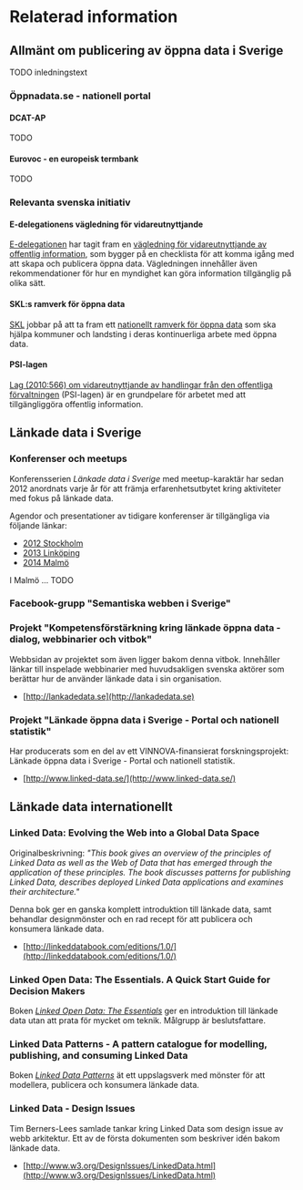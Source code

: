 # Relaterad information

## Allmänt om publicering av öppna data i Sverige

TODO inledningstext

### Öppnadata.se - nationell portal

#### DCAT-AP

TODO

#### Eurovoc - en europeisk termbank

TODO

### Relevanta svenska initiativ

#### E-delegationens vägledning för vidareutnyttjande

[E-delegationen](http://www.edelegationen.se/) har tagit fram en [vägledning för vidareutnyttjande av offentlig information](http://www.vidareutnyttjande.se/), som bygger på en checklista för att komma igång med att skapa och publicera öppna data. Vägledningen innehåller även rekommendationer för hur en myndighet kan göra information tillgänglig på olika sätt.

#### SKL:s ramverk för öppna data

[SKL](http://www.skl.se) jobbar på att ta fram ett [nationellt ramverk för öppna data](http://www.skl.se/4.33ccf562145ac94e99870557.html) som ska hjälpa kommuner och landsting i deras kontinuerliga arbete med öppna data.

#### PSI-lagen

[Lag (2010:566) om vidareutnyttjande av handlingar från den offentliga förvaltningen](https://lagen.nu/2010:566) (PSI-lagen) är en grundpelare för arbetet med att tillgängliggöra offentlig information.

## Länkade data i Sverige

### Konferenser och meetups

Konferensserien _Länkade data i Sverige_ med meetup-karaktär har sedan 2012 anordnats varje år för att främja erfarenhetsutbytet kring aktiviteter med fokus på länkade data.

Agendor och presentationer av tidigare konferenser är tillgängliga via följande länkar:

* [2012 Stockholm](http://www.eventbrite.com/e/lankad-data-i-sverige-tickets-3161228319)
* [2013 Linköping](http://www.eventbrite.com/e/lankade-data-i-sverige-tickets-5370170324)
* [2014 Malmö](http://www.eventbrite.com/e/lankade-data-i-sverige-2014-tickets-10482512477)

I Malmö ... TODO

### Facebook-grupp "Semantiska webben i Sverige"



### Projekt "Kompetensförstärkning kring länkade öppna data - dialog, webbinarier och vitbok"

Webbsidan av projektet som även ligger bakom denna vitbok. Innehåller länkar till inspelade webbinarier med huvudsakligen svenska aktörer som berättar hur de använder länkade data i sin organisation.

* [http://lankadedata.se](http://lankadedata.se)

### Projekt "Länkade öppna data i Sverige - Portal och nationell statistik"

Har producerats som en del av ett VINNOVA-finansierat forskningsprojekt: Länkade öppna data i Sverige - Portal och nationell statistik.

* [http://www.linked-data.se/](http://www.linked-data.se/)

## Länkade data internationellt

### Linked Data: Evolving the Web into a Global Data Space

Originalbeskrivning: _"This book gives an overview of the principles of Linked Data as well as the Web of Data that has emerged through the application of these principles. The book discusses patterns for publishing Linked Data, describes deployed Linked Data applications and examines their architecture."_

Denna bok ger en ganska komplett introduktion till länkade data, samt behandlar designmönster och en rad recept för att publicera och konsumera länkade data.

* [http://linkeddatabook.com/editions/1.0/](http://linkeddatabook.com/editions/1.0/)

### Linked Open Data: The Essentials. A Quick Start Guide for Decision Makers

Boken [_Linked Open Data: The Essentials_](http://www.semantic-web.at/LOD-TheEssentials.pdf) ger en introduktion till länkade data utan att prata för mycket om teknik. Målgrupp är beslutsfattare.

### Linked Data Patterns - A pattern catalogue for modelling, publishing, and consuming Linked Data

Boken [_Linked Data Patterns_](http://patterns.dataincubator.org/book/) ät ett uppslagsverk med mönster för att modellera, publicera och konsumera länkade data.

### Linked Data - Design Issues

Tim Berners-Lees samlade tankar kring Linked Data som design issue av webb arkitektur. Ett av de första dokumenten som beskriver idén bakom länkade data.

* [http://www.w3.org/DesignIssues/LinkedData.html](http://www.w3.org/DesignIssues/LinkedData.html)
